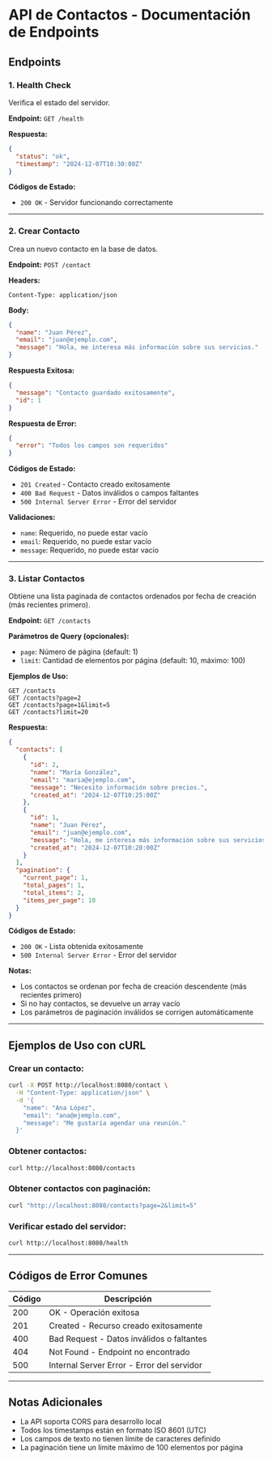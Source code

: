 # API de Contactos - Documentación de Endpoints

## Endpoints

### 1. Health Check
Verifica el estado del servidor.

**Endpoint:** `GET /health`

**Respuesta:**
```json
{
  "status": "ok",
  "timestamp": "2024-12-07T10:30:00Z"
}
```

**Códigos de Estado:**
- `200 OK` - Servidor funcionando correctamente

---

### 2. Crear Contacto
Crea un nuevo contacto en la base de datos.

**Endpoint:** `POST /contact`

**Headers:**
```
Content-Type: application/json
```

**Body:**
```json
{
  "name": "Juan Pérez",
  "email": "juan@ejemplo.com",
  "message": "Hola, me interesa más información sobre sus servicios."
}
```

**Respuesta Exitosa:**
```json
{
  "message": "Contacto guardado exitosamente",
  "id": 1
}
```

**Respuesta de Error:**
```json
{
  "error": "Todos los campos son requeridos"
}
```

**Códigos de Estado:**
- `201 Created` - Contacto creado exitosamente
- `400 Bad Request` - Datos inválidos o campos faltantes
- `500 Internal Server Error` - Error del servidor

**Validaciones:**
- `name`: Requerido, no puede estar vacío
- `email`: Requerido, no puede estar vacío
- `message`: Requerido, no puede estar vacío

---

### 3. Listar Contactos
Obtiene una lista paginada de contactos ordenados por fecha de creación (más recientes primero).

**Endpoint:** `GET /contacts`

**Parámetros de Query (opcionales):**
- `page`: Número de página (default: 1)
- `limit`: Cantidad de elementos por página (default: 10, máximo: 100)

**Ejemplos de Uso:**
```
GET /contacts
GET /contacts?page=2
GET /contacts?page=1&limit=5
GET /contacts?limit=20
```

**Respuesta:**
```json
{
  "contacts": [
    {
      "id": 2,
      "name": "María González",
      "email": "maria@ejemplo.com",
      "message": "Necesito información sobre precios.",
      "created_at": "2024-12-07T10:25:00Z"
    },
    {
      "id": 1,
      "name": "Juan Pérez",
      "email": "juan@ejemplo.com",
      "message": "Hola, me interesa más información sobre sus servicios.",
      "created_at": "2024-12-07T10:20:00Z"
    }
  ],
  "pagination": {
    "current_page": 1,
    "total_pages": 1,
    "total_items": 2,
    "items_per_page": 10
  }
}
```

**Códigos de Estado:**
- `200 OK` - Lista obtenida exitosamente
- `500 Internal Server Error` - Error del servidor

**Notas:**
- Los contactos se ordenan por fecha de creación descendente (más recientes primero)
- Si no hay contactos, se devuelve un array vacío
- Los parámetros de paginación inválidos se corrigen automáticamente

---

## Ejemplos de Uso con cURL

### Crear un contacto:
```bash
curl -X POST http://localhost:8080/contact \
  -H "Content-Type: application/json" \
  -d '{
    "name": "Ana López",
    "email": "ana@ejemplo.com",
    "message": "Me gustaría agendar una reunión."
  }'
```

### Obtener contactos:
```bash
curl http://localhost:8080/contacts
```

### Obtener contactos con paginación:
```bash
curl "http://localhost:8080/contacts?page=2&limit=5"
```

### Verificar estado del servidor:
```bash
curl http://localhost:8080/health
```

---

## Códigos de Error Comunes

| Código | Descripción |
|--------|-------------|
| 200 | OK - Operación exitosa |
| 201 | Created - Recurso creado exitosamente |
| 400 | Bad Request - Datos inválidos o faltantes |
| 404 | Not Found - Endpoint no encontrado |
| 500 | Internal Server Error - Error del servidor |

---

## Notas Adicionales

- La API soporta CORS para desarrollo local
- Todos los timestamps están en formato ISO 8601 (UTC)
- Los campos de texto no tienen límite de caracteres definido
- La paginación tiene un límite máximo de 100 elementos por página

